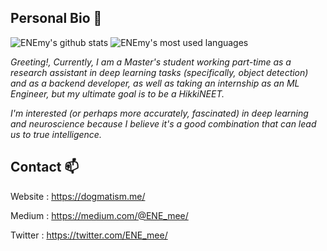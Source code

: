 ## Personal Bio 🤔

![ENEmy's github stats](https://github-readme-stats.vercel.app/api?username=untesler&show_icons=true&theme=dark&count_private=true)
![ENEmy's most used languages](https://github-readme-stats.vercel.app/api/top-langs/?username=untesler&layout=compact&theme=dark&hide=css,html)

*Greeting!,
Currently, I am a Master's student working part-time as a research assistant in deep learning tasks (specifically, object detection) and as a backend developer, as well as taking an internship as an ML Engineer, but my ultimate goal is to be a HikkiNEET.*

*I'm interested (or perhaps more accurately, fascinated) in deep learning and neuroscience because I believe it's a good combination that can lead us to true intelligence.*

## Contact 📫

Website : https://dogmatism.me/

Medium : https://medium.com/@ENE_mee/

Twitter : https://twitter.com/ENE_mee/

